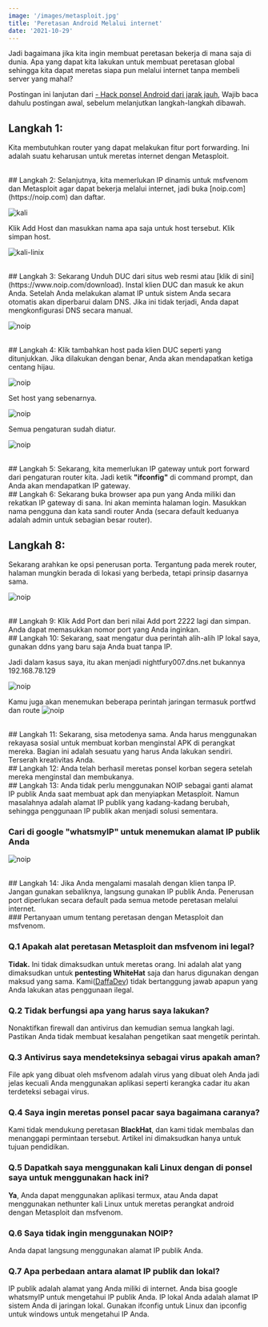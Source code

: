 ```yaml
---
image: '/images/metasploit.jpg'
title: 'Peretasan Android Melalui internet'
date: '2021-10-29'
---
```


Jadi bagaimana jika kita ingin membuat peretasan bekerja di<!--more--> mana saja di dunia. Apa yang dapat kita lakukan untuk membuat peretasan global sehingga kita dapat meretas siapa pun melalui internet tanpa membeli server yang mahal?

Postingan ini lanjutan dari [- Hack ponsel Android dari jarak jauh](https://daffadev.my.id/Meretas-ponsel-Android-dari-jarak-jauh-menggunakan-Metasploit), Wajib baca dahulu postingan awal, sebelum melanjutkan langkah-langkah dibawah.
<br/>
## Langkah 1:
Kita membutuhkan router yang dapat melakukan fitur port forwarding. Ini adalah suatu keharusan untuk meretas internet dengan Metasploit.

<br/>
## Langkah 2: 
Selanjutnya, kita memerlukan IP dinamis untuk msfvenom dan Metasploit agar dapat bekerja melalui internet, jadi buka [noip.com](https://noip.com) dan daftar.

![kali](https://myhackingworld.com/wp-content/uploads/2019/08/Screenshot-256-min-1024x341.jpg)


Klik Add Host dan masukkan nama apa saja untuk host tersebut. Klik simpan host.


![kali-linix](https://myhackingworld.com/wp-content/uploads/2019/08/Screenshot-263-min-1024x460.jpg)

<br />
## Langkah 3: 
Sekarang Unduh DUC dari situs web resmi atau [klik di sini](https://www.noip.com/download). Instal klien DUC dan masuk ke akun Anda. Setelah Anda melakukan alamat IP untuk sistem Anda secara otomatis akan diperbarui dalam DNS. Jika ini tidak terjadi, Anda dapat mengkonfigurasi DNS secara manual.

![noip](https://myhackingworld.com/wp-content/uploads/2019/08/Screenshot-262-min.jpg)

<br/>
## Langkah 4: 
Klik tambahkan host pada klien DUC seperti yang ditunjukkan. Jika dilakukan dengan benar, Anda akan mendapatkan ketiga centang hijau.

![noip](https://myhackingworld.com/wp-content/uploads/2019/08/Screenshot-257-min.jpg)


Set host yang sebenarnya.

![noip](https://myhackingworld.com/wp-content/uploads/2019/08/Screenshot-258-min.jpg)

Semua pengaturan sudah diatur.

![noip](https://myhackingworld.com/wp-content/uploads/2019/08/Screenshot-259-min.jpg)

<br/>
## Langkah 5: 
Sekarang, kita memerlukan IP gateway untuk port forward dari pengaturan router kita. Jadi ketik <b>"ifconfig"</b> di command prompt, dan Anda akan mendapatkan IP gateway.

<br/>
## Langkah 6: 
Sekarang buka browser apa pun yang Anda miliki dan rekatkan IP gateway di sana. Ini akan meminta halaman login. Masukkan nama pengguna dan kata sandi router Anda (secara default keduanya adalah admin untuk sebagian besar router).

## Langkah 8: 
Sekarang arahkan ke opsi penerusan porta. Tergantung pada merek router, halaman mungkin berada di lokasi yang berbeda, tetapi prinsip dasarnya sama.

![noip](https://myhackingworld.com/wp-content/uploads/2019/06/Screenshot-46.png)

<br/>
## Langkah 9: 
Klik Add Port dan beri nilai Add port 2222 lagi dan simpan. Anda dapat memasukkan nomor port yang Anda inginkan.

<br/>
## Langkah 10: 
Sekarang, saat mengatur dua perintah alih-alih IP lokal saya, gunakan ddns yang baru saja Anda buat tanpa IP.


Jadi dalam kasus saya, itu akan menjadi nightfury007.dns.net bukannya 192.168.78.129


![noip](https://myhackingworld.com/wp-content/uploads/2019/06/m1.jpg)

Kamu juga akan menemukan beberapa perintah jaringan termasuk portfwd dan route
![noip](https://myhackingworld.com/wp-content/uploads/2019/06/m5.jpg)

<br/>
## Langkah 11: 
Sekarang, sisa metodenya sama. Anda harus menggunakan rekayasa sosial untuk membuat korban menginstal APK di perangkat mereka. Bagian ini adalah sesuatu yang harus Anda lakukan sendiri. Terserah kreativitas Anda.

<br/>
## Langkah 12: 
Anda telah berhasil meretas ponsel korban segera setelah mereka menginstal dan membukanya.

<br/>
## Langkah 13: 
Anda tidak perlu menggunakan NOIP sebagai ganti alamat IP publik Anda saat membuat apk dan menyiapkan Metasploit. Namun masalahnya adalah alamat IP publik yang kadang-kadang berubah, sehingga penggunaan IP publik akan menjadi solusi sementara.

### Cari di google "whatsmyIP" untuk menemukan alamat IP publik Anda

![noip](https://myhackingworld.com/wp-content/uploads/2019/08/Screenshot-291.jpg)


<br/>
## Langkah 14: 
Jika Anda mengalami masalah dengan klien tanpa IP. Jangan gunakan sebaliknya, langsung gunakan IP publik Anda. Penerusan port diperlukan secara default pada semua metode peretasan melalui internet.


<br/>
### Pertanyaan umum tentang peretasan dengan Metasploit dan msfvenom.

### Q.1 Apakah alat peretasan Metasploit dan msfvenom ini legal?
<b>Tidak.</b> Ini tidak dimaksudkan untuk meretas orang. Ini adalah alat yang dimaksudkan untuk <b>pentesting WhiteHat</b> saja dan harus digunakan dengan maksud yang sama. Kami([DaffaDev](https://daffadev.my.id/)) tidak bertanggung jawab apapun yang Anda lakukan atas penggunaan ilegal.

### Q.2 Tidak berfungsi apa yang harus saya lakukan?
Nonaktifkan firewall dan antivirus dan kemudian semua langkah lagi. Pastikan Anda tidak membuat kesalahan pengetikan saat mengetik perintah.

### Q.3 Antivirus saya mendeteksinya sebagai virus apakah aman?
File apk yang dibuat oleh msfvenom adalah virus yang dibuat oleh Anda jadi jelas kecuali Anda menggunakan aplikasi seperti kerangka cadar itu akan terdeteksi sebagai virus.

### Q.4 Saya ingin meretas ponsel pacar saya bagaimana caranya?
Kami tidak mendukung peretasan <b>BlackHat</b>, dan kami tidak membalas dan menanggapi permintaan tersebut. Artikel ini dimaksudkan hanya untuk tujuan pendidikan.

### Q.5 Dapatkah saya menggunakan kali Linux dengan di ponsel saya untuk menggunakan hack ini?
<b>Ya</b>, Anda dapat menggunakan aplikasi termux, atau Anda dapat menggunakan nethunter kali Linux untuk meretas perangkat android dengan Metasploit dan msfvenom.

### Q.6 Saya tidak ingin menggunakan NOIP?
Anda dapat langsung menggunakan alamat IP publik Anda.

### Q.7 Apa perbedaan antara alamat IP publik dan lokal?
IP publik adalah alamat yang Anda miliki di internet. Anda bisa google whatsmyIP untuk mengetahui IP publik Anda. IP lokal Anda adalah alamat IP sistem Anda di jaringan lokal. Gunakan ifconfig untuk Linux dan ipconfig untuk windows untuk mengetahui IP Anda.
